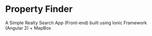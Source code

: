# Property Finder

A Simple Realty Search App (Front-end) built using Ionic Framework (Angular 2) + MapBox
